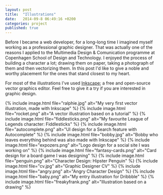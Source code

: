 ```yaml
---
layout: post
title:  "Illustrations"
date:   2014-09-8 06:49:16 +0200
categories: project
published: true
---
```


Before I became a web developer, for a long-long time I imagined myself working as a professional graphic designer. That was actually one of the reasons I applied to the Multimedia Design & Comunication programme at Copenhagen School of Design and Technology. I enjoyed the process of building a character a lot; drawing them on paper, taking a photograph of them and then vectorizing them. In this post I'd like to give a noble and worthy placement for the ones that stand closest to my heart.

For most of the illustrations I've used [Inkscape](https://inkscape.org); a free and open-source vector graphics editor. Feel free to give it a try if you are interested in graphic design.

{% include image.html file="ralphie.jpg" alt="My very first vector illustration, made with Inkscape" %}
{% include image.html file="rocket.png" alt="A vector illustration based on a tutorial" %}
{% include image.html file="fiddlesticks.png" alt="My favourite League of Legends character: Fiddlesticks" %}
{% include image.html file="autocomplete.png" alt="UI design for a Search feature with Autocomplete" %}
{% include image.html file="bobby.jpg" alt="Bobby who leaves everything behind was also made with Inkscape" %}
{% include image.html file="expozers.png" alt="Logo design for a social site I was working on" %}
{% include image.html file="fantasy-cards.png" alt="Card design for a board game I was designing" %}
{% include image.html file="penguin.png" alt="Character Design: Hipster Penguin" %}
{% include image.html file="cv.jpg" alt="Graphic Designer CV" %}
{% include image.html file="angry.png" alt="Angry Character Design" %}
{% include image.html file="baby.png" alt="My entry illustration for Dribbble" %}
{% include image.html file="freakyfrank.png" alt="Illustration based on a drawing" %}